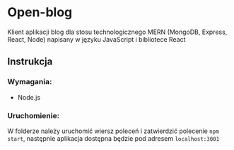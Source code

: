 ﻿# Open-blog

Klient aplikacji blog dla stosu technologicznego MERN (MongoDB, Express, React, Node) napisany w języku JavaScript i bibliotece React


## Instrukcja
### Wymagania:
  - Node.js
### Uruchomienie:
  W folderze należy uruchomić wiersz poleceń i zatwierdzić polecenie ```npm start```, następnie aplikacja dostępna będzie pod adresem ```localhost:3001```
